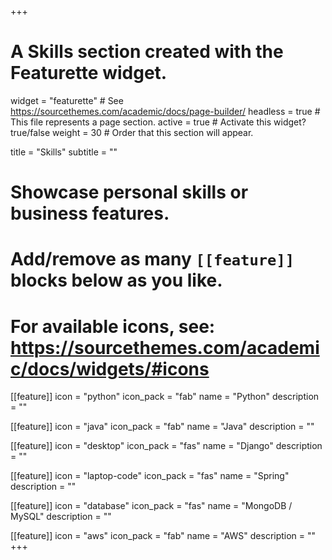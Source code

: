 +++
# A Skills section created with the Featurette widget.
widget = "featurette"  # See https://sourcethemes.com/academic/docs/page-builder/
headless = true  # This file represents a page section.
active = true  # Activate this widget? true/false
weight = 30  # Order that this section will appear.

title = "Skills"
subtitle = ""

# Showcase personal skills or business features.
# 
# Add/remove as many `[[feature]]` blocks below as you like.
# 
# For available icons, see: https://sourcethemes.com/academic/docs/widgets/#icons

[[feature]]
  icon = "python"
  icon_pack = "fab"
  name = "Python"
  description = ""
  
  
[[feature]]
  icon = "java"
  icon_pack = "fab"
  name = "Java"
  description = ""
  
[[feature]]
  icon = "desktop"
  icon_pack = "fas"
  name = "Django"
  description = ""

[[feature]]
  icon = "laptop-code"
  icon_pack = "fas"
  name = "Spring"
  description = ""

[[feature]]
  icon = "database"
  icon_pack = "fas"
  name = "MongoDB / MySQL"
  description = ""

[[feature]]
  icon = "aws"
  icon_pack = "fab"
  name = "AWS"
  description = ""
+++
